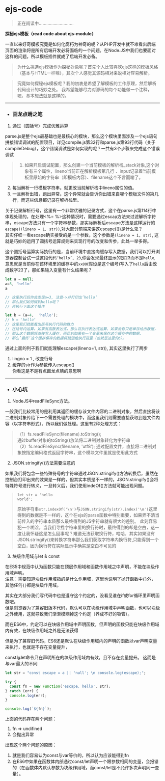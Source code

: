 # ejs-code

>正在阅读中............................

**探秘ejs模板（read code about ejs-module）**   

一直以来好奇模板究竟是如何化腐朽为神奇的呢？从PHP开发中就不难看出后端页面的渲染将是所有后端开发必将面临的一个问题，在Node.JS中我们也要面对这样的问题，所以模板插件就成了后端开发必备。

>为什么挑选ejs模板作为探秘对象呢？首先个人比较喜欢ejs这样的模板风格（基本与HTML一样嘛），其次个人感觉其源码相对来说相对容易解析。

>究竟如何探秘ejs模板呢？我的初衷是希望了解模板的工作原理，然后解析代码设计的巧妙之处。
我希望能够尽力对源码的每个功能做一个注释，嗯，基本想法就是这样的。

***

* ### **画龙点睛之笔**

1. 通过（圆括号）完成优雅运算      

parse.js是整个ejs最基础也是最核心的模块，那么这个模块里面涉及一个ejs语句拼接错误调试的配置项目，详见compile.js第32行和parse.js第93行代码（关于compileDebug），这个错误调试是如何实现的呢？一共有3个步骤来完成这个错误调试     
>1. 如果开启调试配置，那么创建一个当前模板的解析栈_stack对象,这个对象有三个属性，lineno当前正在解析模板第几行       、input记录着当前模板里原始的字符串（即模板内容）、filename这个不言而喻了。   
2. 每当解析一行模板字符串，就更改当前解析栈中lineno属性的值。      
3. 一旦解析出错，跑出异常，这个异常就会告诉你出错来自哪个模板文件的第几行，而这些信息都记录在解析栈里。      

关于记录解析行号，这里有一个非常优雅的记录方式，这个在parse.js第114行中体现处理的，在处理<%= %>这种情况时，需要通过escap方法来过滤解析字符串，escape方法只有一个字符串参数，那实际解析后escape方法是这样运行的`escape((lineno = 1, str))`,对大部分前端来讲这escape(())是什么鬼？    
其实仔细一看escape确实接受的是一个参数，这个参数是`(lineno = 1, str)`, 这就是巧妙的运用了圆括号运算规则来实现行号的改变和传参，此处一举多得。

这个圆括号运算实际执行的是，当前环境中直接向缓存写入数据，我们可以打开浏览器控制台试一试这段代码`‘hello’, 23`,你会发现最终显示的是23而不是`hello`, 意思就是当前你在该环境里的缓存中的`xx00`(假设是这个编号)写入了`hello`后由改成数字23了，那如果输入变量有什么结果呢？     
```javascript
let a = null;
a=3, 'hello'
a

// 这里执行后你会发现a=3, 注意->并打印出’hello‘
// 那么我们如何得到hello呢？
// 再执行下面这个操作

let b = (a=4,  'hello');
// b = 'hello'
// 这里我们就能看出括号执行代码的魅力
// 在括号内运算，如果有函数表达式，那么将执行表达式运算，如果没有只是单存给出数据，
// 那么这个数据将直接写入缓存，而此刻如果有一个变量来保存这个缓存中的数据，
// 那么’最终‘这个缓存保存的数据将赋值给执行变量（也就是这里的b）。
```      
通过上面的列子我们就能理解escape((lineno=1, str)), 其实这里执行了两步    
1. lingno = 1 , 改变行号
2. 缓存的str作为参数传入escape()    
你看这是不是有点画龙点睛的意思啊

***

* ### **小心坑**

1. NodeJS中readFileSync方法。

一般我们比较常用的是利用其返回的缓存该文件内容的二进制对象，然后直接将该二进制对象传给下一个需要处理的模块中，而这里我们则需要直接获取到是文件内容（以字符串形式），所以我们做处理。这里有2种处理方式：     
> （1）fs.readFileSync(filename).toString();  
> 通过buffer对象的toString()放法将二进制对象转化为字符串    
> （2）fs.readFileSync(filename, 'utf8');
> 通过配置文件，直接将二进制对象按指定编码格式返回字符串，这个模块文件里就是使用此方式

2. JSON.stringify()方法需要注意的

如果我们将包含一些特殊符号的字符串通过JSON.stringify()方法转换后，虽然在控制台打印出来的效果是一样的，但其实本质是不一样的，JSON.stringify()会将特殊符号进行转义，一旦转义后，我们使用indeOf()方法就可能出现问题。      
> ```
> let str = 'hello
> world';
> ```     
> 原始字符串`str.indexOf('\n')`与`JSON.stringify(str).index('\n')`这里得到的数据是不一样的，这个在ejs的parse函数中特别重要，如果弄不清当前传入的字符串本质那么最终得到的JS字符串就有很大的差别。
> 此刻容易犯一个糊涂，当我们寻找字符串里的换行符时，最终得到的却是空白，这一度让我怀疑这是怎么回事呢？难道无法获取换行符，哈哈，其实如果没有JSON.stringify()来转换字符串那么我们获取字符串内换行符,只能得到一个空白，因为换行符在实际显示中确实是空白不可见的

3. 块级作用域与let & const
 
在ES5中规范中认为函数只能在顶层作用域和函数作用域之中声明，不能在块级作用域声明。      
注意：需要知道块级作用域指的是什么作用域，这里也说明了抛开函数中`{}`外，其他任何`{}`都是块级作用域。

其实在大部分我们写代码中也是遵守这个约定的，没看见谁在if或for循环里声明函数吧。     
但是浏览器为了兼容旧版本代码，默认可以在块级作用域中声明函数，也可以块级之外使用，这就导致我们渐渐模糊掉这个约定（养成不好的吸管）。

而在ES6中，约定可以在块级作用域中声明函数，但声明的函数只能在块级作用域内有效，在块级作用域之外是无法获得

但是为了兼容旧代码，ES6还是默认在块级作用域内的声明的函数以var声明变量来执行，也就是不存在变量提升，

const与let命令只在声明所在的块级作用域内有效，且不存在变量提升。
这而是与var最大的不同

```javascript
let str = "const escape = a || 'null'; \n console.log(escape);";

try {
  const fn = new Function('escape, hello', str);
} catch (err) {
  console.log(err);
}

console.log(`${fn}`);

```

上面的代码存在两个问题：     
1. fn => undifined
2. 会抛出异常

出现这个两个问题的原因：     
1. 就是我们容易认为const与var等价的，所以认为应该能得到fn
2. 在ES6中如果在函数体内部通过const/let声明一个跟参数相同的变量，会报错的（在函数体内默认参数为块级作用域，而const/let是不允许多次声明同一变量）。


